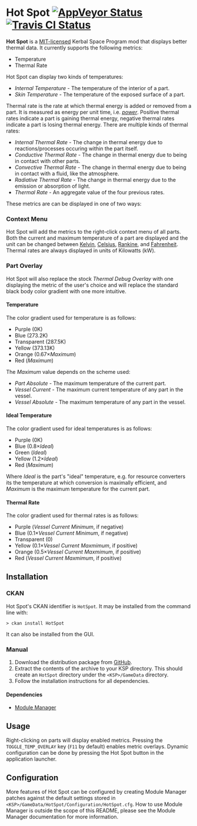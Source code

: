 # Hot Spot [![AppVeyor Status][build-badge-appveyor]][build-appveyor] [![Travis CI Status][build-badge-travis]][build-travis]

**Hot Spot** is a [MIT-licensed](LICENSE.md) Kerbal Space Program mod that displays better thermal data. It currently
supports the following metrics:

- Temperature
- Thermal Rate

Hot Spot can display two kinds of temperatures:

- *Internal Temperature* - The temperature of the interior of a part.
- *Skin Temperature* - The temperature of the exposed surface of a part.

Thermal rate is the rate at which thermal energy is added or removed from a part. It is measured as energy per unit
time, i.e. [*power*][wiki-power]. Positive thermal rates indicate a part is gaining thermal energy, negative thermal
rates indicate a part is losing thermal energy. There are multiple kinds of thermal rates:

- *Internal Thermal Rate* - The change in thermal energy due to reactions/processes occuring within the part itself.
- *Conductive Thermal Rate* - The change in thermal energy due to being in contact with other parts.
- *Convective Thermal Rate* - The change in thermal energy due to being in contact with a fluid, like the atmosphere.
- *Radiative Thermal Rate* - The change in thermal energy due to the emission or absorption of light.
- *Thermal Rate* - An aggregate value of the four previous rates.

These metrics are can be displayed in one of two ways:

### Context Menu
Hot Spot will add the metrics to the right-click context menu of all parts. Both the current and maximum temperature
of a part are displayed and the unit can be changed between [Kelvin][wiki-kelvin], [Celsius][wiki-celsius],
[Rankine][wiki-rankine], and [Fahrenheit][wiki-fahrenheit]. Thermal rates are always displayed in units of Kilowatts
(kW).

### Part Overlay

Hot Spot will also replace the stock *Thermal Debug Overlay* with one displaying the metric of the user's choice and
will replace the standard black body color gradient with one more intuitive.

#### Temperature
The color gradient used for temperature is as follows:

- Purple (0K)
- Blue (273.2K)
- Transparent (287.5K)
- Yellow (373.13K)
- Orange (0.67×*Maximum*)
- Red (*Maximum*)

The *Maximum* value depends on the scheme used:

- *Part Absolute* - The maximum temperature of the current part.
- *Vessel Current* - The maximum current temperature of any part in the vessel.
- *Vessel Absolute* - The maximum temperature of any part in the vessel.

#### Ideal Temperature

The color gradient used for ideal temperatures is as follows:

- Purple (0K)
- Blue (0.8×*Ideal*)
- Green (*Ideal*)
- Yellow (1.2×*Ideal*)
- Red (*Maximum*)

Where *Ideal* is the part's "ideal" temperature, e.g. for resource converters its the temperature at which conversion
is maximally efficient, and *Maximum* is the maximum temperature for the current part.

#### Thermal Rate
The color gradient used for thermal rates is as follows:

- Purple (*Vessel Current Minimum*, if negative)
- Blue (0.1×*Vessel Current Minimum*, if negative)
- Transparent (0)
- Yellow (0.1×*Vessel Current Maxmimum*, if positive)
- Orange (0.5×*Vessel Current Maxmimum*, if positive)
- Red (*Vessel Current Maxmimum*, if positive)

## Installation
### CKAN
Hot Spot's CKAN identifier is `HotSpot`. It may be installed from the command line with:

```
> ckan install HotSpot
```

It can also be installed from the GUI.

### Manual
1. Download the distribution package from [GitHub][github-releases].
2. Extract the contents of the archive to your KSP directory. This should create an `HotSpot` directory under
the `<KSP>/GameData` directory.
3. Follow the installation instructions for all dependencies.

#### Dependencies
- [Module Manager][module-manager]

## Usage
Right-clicking on parts will display enabled metrics. Pressing the `TOGGLE_TEMP_OVERLAY` key (`F11` by default)
enables metric overlays. Dynamic configuration can be done by pressing the Hot Spot button in the application
launcher.

## Configuration
More features of Hot Spot can be configured by creating Module Manager patches against the default settings stored in
`<KSP>/GameData/HotSpot/Configuration/HotSpot.cfg`. How to use Module Manager is outside the scope of this README,
please see the Module Manager documentation for more information.

[build-appveyor]: https://ci.appveyor.com/project/Apokee/hotspot/branch/develop
[build-travis]: https://travis-ci.org/Apokee/HotSpot
[build-badge-appveyor]: https://ci.appveyor.com/api/projects/status/ik9la5jusinnpu5n/branch/develop?svg=true
[build-badge-travis]: https://api.travis-ci.org/Apokee/HotSpot.svg?branch=develop
[github-releases]: https://github.com/Apokee/HotSpot/releases
[module-manager]: http://forum.kerbalspaceprogram.com/threads/55219
[wiki-celsius]: https://en.wikipedia.org/wiki/Celsius
[wiki-fahrenheit]: https://en.wikipedia.org/wiki/Fahrenheit
[wiki-kelvin]: https://en.wikipedia.org/wiki/Kelvin
[wiki-power]: https://en.wikipedia.org/wiki/Power_%28physics%29
[wiki-rankine]: https://en.wikipedia.org/wiki/Rankine_scale
